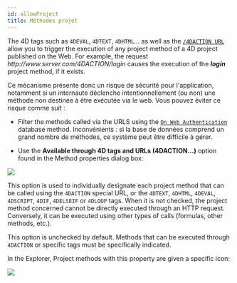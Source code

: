 ```yaml
---
id: allowProject
title: Méthodes projet
---
```


The 4D tags such as `4DEVAL`, `4DTEXT`, `4DHTML`... as well as the [`/4DACTION URL`](httpRequests.md#/4daction) allow you to trigger the execution of any project method of a 4D project published on the Web. For example, the request _http\://www\.server.com/4DACTION/login_ causes the execution of the _**login**_ project method, if it exists.

Ce mécanisme présente donc un risque de sécurité pour l'application, notamment si un internaute déclenche intentionnellement (ou non) une méthode non destinée à être exécutée via le web. Vous pouvez éviter ce risque comme suit :

- Filter the methods called via the URLS using the [`On Web Authentication`](authentication.md#on-web-authentication) database method. Inconvénients : si la base de données comprend un grand nombre de méthodes, ce système peut être difficile à gérer.

- Use the **Available through 4D tags and URLs (4DACTION...)** option found in the Method properties dialog box:

![](../assets/en/WebServer/methodProperties.png)

This option is used to individually designate each project method that can be called using the `4DACTION` special URL, or the `4DTEXT`, `4DHTML`, `4DEVAL`, `4DSCRIPT`, `4DIF`, `4DELSEIF` or `4DLOOP` tags. When it is not checked, the project method concerned cannot be directly executed through an HTTP request. Conversely, it can be executed using other types of calls (formulas, other methods, etc.).

This option is unchecked by default. Methods that can be executed through `4DACTION` or specific tags must be specifically indicated.

In the Explorer, Project methods with this property are given a specific icon:

![](../assets/en/WebServer/methodIcon.png)
